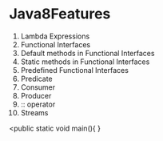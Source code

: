 # Java8Features
1. Lambda Expressions
2. Functional Interfaces
3. Default methods in Functional Interfaces
4. Static methods in Functional Interfaces
5. Predefined Functional Interfaces
6. Predicate
7. Consumer
8. Producer
9. :: operator
10. Streams

<public static void main(){
}
>

